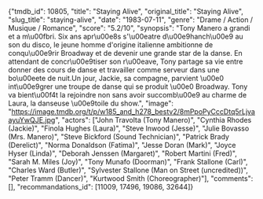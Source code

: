 {"tmdb_id": 10805, "title": "Staying Alive", "original_title": "Staying Alive", "slug_title": "staying-alive", "date": "1983-07-11", "genre": "Drame / Action / Musique / Romance", "score": "5.2/10", "synopsis": "Tony Manero a grandi et a m\u00fbri. Six ans apr\u00e8s s'\u00eatre d\u00e9hanch\u00e9 au son du disco, le jeune homme d'origine italienne ambitionne de conqu\u00e9rir Broadway et de devenir une grande star de la danse. En attendant de concr\u00e9tiser son r\u00eave, Tony partage sa vie entre donner des cours de danse et travailler comme serveur dans une bo\u00eete de nuit.Un jour, Jackie, sa compagne, parvient \u00e0 int\u00e9grer une troupe de danse qui se produit \u00e0 Broadway. Tony va bient\u00f4t la rejoindre non sans avoir succomb\u00e9 au charme de Laura, la danseuse \u00e9toile du show.", "image": "https://image.tmdb.org/t/p/w185_and_h278_bestv2/8mPpoPyCccDtq5rLjvaayuYwQJE.jpg", "actors": ["John Travolta (Tony Manero)", "Cynthia Rhodes (Jackie)", "Finola Hughes (Laura)", "Steve Inwood (Jesse)", "Julie Bovasso (Mrs. Manero)", "Steve Bickford (Sound Technician)", "Patrick Brady (Derelict)", "Norma Donaldson (Fatima)", "Jesse Doran (Mark)", "Joyce Hyser (Linda)", "Deborah Jenssen (Margaret)", "Robert Martini (Fred)", "Sarah M. Miles (Joy)", "Tony Munafo (Doorman)", "Frank Stallone (Carl)", "Charles Ward (Butler)", "Sylvester Stallone (Man on Street (uncredited))", "Peter Tramm (Dancer)", "Kurtwood Smith (Choreographer)"], "comments": [], "recommandations_id": [11009, 17496, 19086, 32644]}